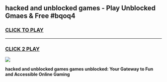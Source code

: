 
## hacked and unblocked games - Play Unblocked Gmaes & Free #bqoq4
<h3>
<a href="https://news.freeplayer.one?title=hacked_and_unblocked_games&ref=24F">CLICK TO PLAY</a></h3>
<hr>

<h3>
<a href="https://news.freeplayer.one?title=hacked_and_unblocked_games&ref=24F">CLICK 2 PLAY</a>
  
</h3>

<a href="https://news.freeplayer.one?title=hacked_and_unblocked_games&ref=24F/"><img src="https://clearcache.store/games.png"></a>


**hacked and unblocked games games unblocked: Your Gateway to Fun and Accessible Online Gaming**
